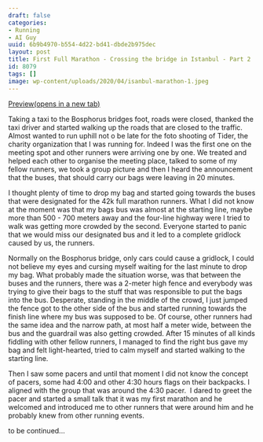 ```yaml
---
draft: false
categories:
- Running
- AI Guy
uuid: 6b9b4970-b554-4d22-bd41-dbde2b975dec
layout: post
title: First Full Marathon - Crossing the bridge in Istanbul - Part 2
id: 8079
tags: []
image: wp-content/uploads/2020/04/isanbul-marathon-1.jpeg
---
```


[Preview(opens in a new tab)](https://factastichealth.com/?p=8079&preview=true)

Taking a taxi to the Bosphorus bridges foot, roads were closed, thanked the taxi driver and started walking up the roads that are closed to the traffic. Almost wanted to run uphill not o be late for the foto shooting of Tider, the charity organization that I was running for. Indeed I was the first one on the meeting spot and other runners were arriving one by one. We treated and helped each other to organise the meeting place, talked to some of my fellow runners, we took a group picture and then I heard the announcement that the buses, that should carry our bags were leaving in 20 minutes.

I thought plenty of time to drop my bag and started going towards the buses that were designated for the 42k full marathon runners. What I did not know at the moment was that my bags bus was almost at the starting line, maybe more than 500 - 700 meters away and the four-line highway were I tried to walk was getting more crowded by the second. Everyone started to panic that we would miss our designated bus and it led to a complete gridlock caused by us, the runners.

Normally on the Bosphorus bridge, only cars could cause a gridlock, I could not believe my eyes and cursing myself waiting for the last minute to drop my bag. What probably made the situation worse, was that between the buses and the runners, there was a 2-meter high fence and everybody was trying to give their bags to the stuff that was responsible to put the bags into the bus. Desperate, standing in the middle of the crowd, I just jumped the fence got to the other side of the bus and started running towards the finish line where my bus was supposed to be. Of course, other runners had the same idea and the narrow path, at most half a meter wide, between the bus and the guardrail was also getting crowded. After 15 minutes of all kinds fiddling with other fellow runners, I managed to find the right bus gave my bag and felt light-hearted, tried to calm myself and started walking to the starting line.

Then I saw some pacers and until that moment I did not know the concept of pacers, some had 4:00 and other 4:30 hours flags on their backpacks. I aligned with the group that was around the 4:30 pacer.&nbsp; I dared to greet the pacer and started a small talk that it was my first marathon and he welcomed and introduced me to other runners that were around him and he probably knew from other running events.

to be continued...

